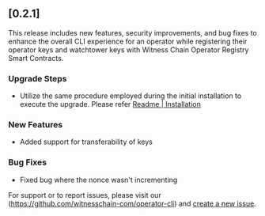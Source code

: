 ## [0.2.1]

This release includes new features, security improvements, and bug fixes to enhance the overall CLI experience for an operator while registering their operator keys and watchtower keys with Witness Chain Operator Registry Smart Contracts.

### Upgrade Steps
* Utilize the same procedure employed during the initial installation to execute the upgrade. Please refer [Readme | Installation](https://github.com/witnesschain-com/operator-cli/blob/main/README.md#installation)


### New Features
* Added support for transferability of keys

### Bug Fixes
* Fixed bug where the nonce wasn't incrementing



For support or to report issues, please visit our (https://github.com/witnesschain-com/operator-cli) and [create a new issue](https://github.com/witnesschain-com/operator-cli/issues/new).
